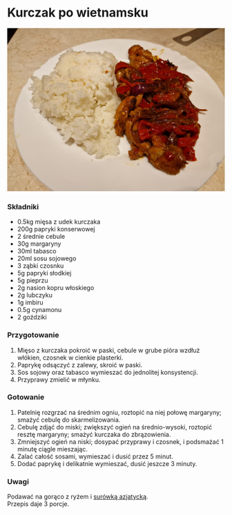 # Kurczak po wietnamsku

![Zdjęcie dania](Kurczak_po_wietnamsku.jpg)

### Składniki
- 0.5kg mięsa z udek kurczaka
- 200g papryki konserwowej
- 2 średnie cebule
- 30g margaryny
- 30ml tabasco
- 20ml sosu sojowego
- 3 ząbki czosnku
- 5g papryki słodkiej
- 5g pieprzu
- 2g nasion kopru włoskiego
- 2g lubczyku
- 1g imbiru
- 0.5g cynamonu
- 2 goździki

### Przygotowanie
1. Mięso z kurczaka pokroić w paski, cebule w grube pióra wzdłuż włókien, czosnek w cienkie plasterki.
2. Paprykę odsączyć z zalewy, skroić w paski.
3. Sos sojowy oraz tabasco wymieszać do jednolitej konsystencji.
4. Przyprawy zmielić w młynku.

### Gotowanie
1. Patelnię rozgrzać na średnim ogniu, roztopić na niej połowę margaryny; smażyć cebulę do skarmelizowania.
2. Cebulę zdjąć do miski; zwiększyć ogień na średnio-wysoki, roztopić resztę margaryny; smażyć kurczaka do zbrązowienia.
3. Zmniejszyć ogień na niski; dosypać przyprawy i czosnek, i podsmażać 1 minutę ciągle mieszając.
4. Zalać całość sosami, wymieszać i dusić przez 5 minut.
5. Dodać paprykę i delikatnie wymieszać, dusić jeszcze 3 minuty.

### Uwagi
Podawać na gorąco z ryżem i [surówką azjatycką](../sides/Surowka_azjatycka.md).\
Przepis daje 3 porcje.
